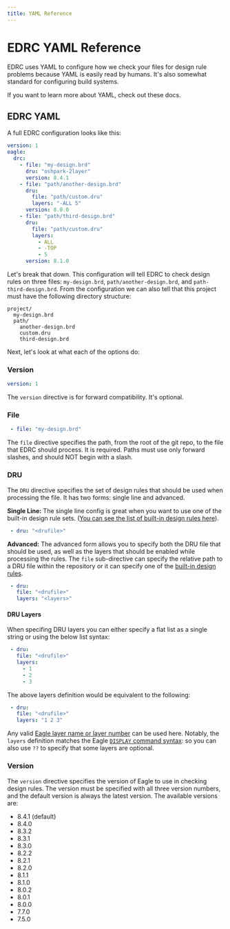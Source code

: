 ```yaml
---
title: YAML Reference
---
```


# EDRC YAML Reference
EDRC uses YAML to configure how we check your files for design rule problems because YAML is easily read by humans. It's also somewhat standard for configuring build systems.

If you want to learn more about YAML, check out these docs.

## EDRC YAML
A full EDRC configuration looks like this:

```yaml
version: 1
eagle:
  drc:
    - file: "my-design.brd"
      dru: "oshpark-2layer"
	  version: 8.4.1
	- file: "path/another-design.brd"
	  dru:
	    file: "path/custom.dru"
	    layers: "-ALL 5"
	  version: 8.0.0
	- file: "path/third-design.brd"
	  dru:
	    file: "path/custom.dru"
	    layers:
		  - ALL
		  - -TOP
		  - 5
	  version: 8.1.0
```

Let's break that down. This configuration will tell EDRC to check design rules on three files: `my-design.brd`, `path/another-design.brd`, and `path-third-design.brd`. From the configuration we can also tell that this project must have the following directory structure:

```
project/
  my-design.brd
  path/
    another-design.brd
	custom.dru
	third-design.brd
```

Next, let's look at what each of the options do:

### Version
```yaml
version: 1
```
The `version` directive is for forward compatibility. It's optional.

### File
```yaml
 - file: "my-design.brd"
```
The `file` directive specifies the path, from the root of the git repo, to the file that EDRC should process. It is required. Paths must use only forward slashes, and should NOT begin with a slash.

### DRU
The `DRU` directive specifies the set of design rules that should be used when processing the file. It has two forms: single line and advanced.

**Single Line:** The single line config is great when you want to use one of the built-in design rule sets. ([You can see the list of built-in design rules here](/reference/design-rules-list)).
```yaml
 - dru: "<drufile>"
```

**Advanced:** The advanced form allows you to specify both the DRU file that should be used, as well as the layers that should be enabled while processing the rules. The `file` sub-directive can specify the relative path to a DRU file within the repository or it can specify one of the [built-in design rules](/reference/design-rules-list).
```yaml
 - dru:
   file: "<drufile>"
   layers: "<layers>"
```

#### DRU Layers
When specifing DRU layers you can either specify a flat list as a single string or using the below list syntax:
```yaml
 - dru:
   file: "<drufile>"
   layers:
     - 1
	 - 2
	 - 3
```

The above layers definition would be equivalent to the following:
```yaml
 - dru:
   file: "<drufile>"
   layers: "1 2 3"
```

Any valid [Eagle layer name or layer number](http://web.mit.edu/xavid/arch/i386_rhel4/help/56.htm) can be used here. Notably, the `layers` definition matches the Eagle [`DISPLAY` command syntax](http://web.mit.edu/xavid/arch/i386_rhel4/help/41.htm): so you can also use `??` to specify that some layers are optional.

### Version
The `version` directive specifies the version of Eagle to use in checking design rules. The version must be specified with all three version numbers, and the default version is always the latest version. The available versions are:

 - 8.4.1 (default)
 - 8.4.0
 - 8.3.2
 - 8.3.1
 - 8.3.0
 - 8.2.2
 - 8.2.1
 - 8.2.0
 - 8.1.1
 - 8.1.0
 - 8.0.2
 - 8.0.1
 - 8.0.0
 - 7.7.0
 - 7.5.0